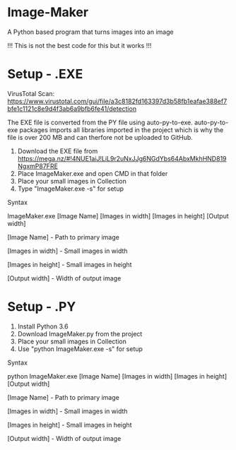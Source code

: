 # Image-Maker
A Python based program that turns images into an image

!!! This is not the best code for this but it works !!!


# Setup - .EXE

VirusTotal Scan: https://www.virustotal.com/gui/file/a3c8182fd163397d3b58fb1eafae388ef7bfe1c1121c8e9d4f3ab6a9bfb6fe41/detection

The EXE file is converted from the PY file using auto-py-to-exe. auto-py-to-exe packages imports all libraries imported in the project which is why the file is over 200 MB and can therfore not be uploaded to GitHub.

1. Download the EXE file from https://mega.nz/#!4NUE1aiJ!LiL9r2uNxJJg6NGdYbs64AbxMkhHND819NgxmP87FRE
2. Place ImageMaker.exe and open CMD in that folder
3. Place your small images in Collection
4. Type "ImageMaker.exe -s" for setup


Syntax

ImageMaker.exe [Image Name] [Images in width] [Images in height] [Output width]

[Image Name] - Path to primary image

[Images in width] - Small images in width

[Images in height] - Small images in height

[Output width] - Width of output image


# Setup - .PY

1. Install Python 3.6
2. Download ImageMaker.py from the project
3. Place your small images in Collection
4. Use "python ImageMaker.exe -s" for setup

Syntax

python ImageMaker.exe [Image Name] [Images in width] [Images in height] [Output width]

[Image Name] - Path to primary image

[Images in width] - Small images in width

[Images in height] - Small images in height

[Output width] - Width of output image
